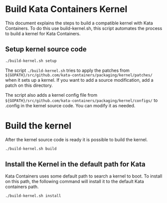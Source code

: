 # Build Kata Containers Kernel

This document explains the steps to build a compatible kernel with Kata
Containers. To do this use build-kernel.sh, this script automates the
process to build a kernel for Kata Containers. 

## Setup kernel source code

```bash
./build-kernel.sh setup
```

The script `./build-kernel.sh` tries to apply the patches from
`${GOPATH}/src/github.com/kata-containers/packaging/kernel/patches/` when it
sets up a kernel. If you want to add a source modification, add a patch on this
directory.

The script also adds a kernel config file from
`${GOPATH}/src/github.com/kata-containers/packaging/kernel/configs/` to .config
in the kernel source code. You can modify it as needed.

# Build the kernel

After the kernel source code is ready it is possible to build the kernel.

```bash
./build-kernel.sh build
```


## Install the Kernel in the default path for Kata

Kata Containers uses some default path to search a kernel to boot. To install
on this path, the following command will install it to the default Kata
containers path.
```bash
./build-kernel.sh install
```
